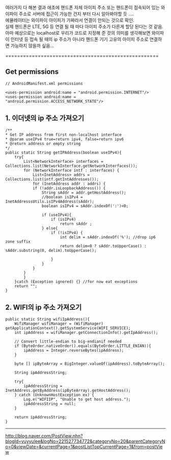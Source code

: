 여러가지 다 해본 결과 애초에 핸드폰 자체 아이피 주소 또는 핸드폰이 접속되어 있는 와이파이 주소로 서버에 접근이 가능한 건지 부터 다시 알아봐야할 듯 ....   
에뮬레이터는 와이파이 아이피가 가짜라서 연결이 안되는 것으로 확인.   
실제 핸드폰은 LTE, 5G 등 연결 될 때 마다 아이피 주소가 다른게 할당 된다는 것 같음.    
아마 예상으로는 localhost로 우리가 코드로 지정해 준 것의 의미를 생각해보면 와이파이 인터넷 등 접속 될 때의 ip 주소가 아니라 핸드폰 기기 고유의 아이피 주소로 연결하면 가능하지 않을까 싶음...

====================================================
## Get permissions
```
// AndroidManifest.xml permissions

<uses-permission android:name = "android.permission.INTERNET"/>
<uses-permission android:name = "android.permission.ACCESS_NETWORK_STATE"/>
```


## 1. 이더넷의 ip 주소 가져오기
```
/** 
* Get IP address from first non-localhost interface
* @param useIPv4 true=return ipv4, false=return ipv6
* @return address or empty string
*/
public static String getIPAddress(boolean useIPv4){
    try{
        List<NetworkInterface> interfaces = Collections.list(NetworkInterface.getNetworkInterfaces());
        for (NetworkInterface intf : interfaces) {
            List<InetAddress> addrs = Collections.list(intf.getIntAddresses());
            for (InetAddress addr : addrs) {
            if (!addr.isLoopbackAddress()) {
                String sAddr = addr.getHostAddress();
                //boolean isIPv4 = InetAddresssUtils.isIPv4Address(sAddr);
                boolean isIPv4 = sAddr.indexOf(':')<0;
                
                if (useIPv4){
                    if (isIPv4)
                        return sAddr ;
                } else{
                    if (!isIPv4) {
                        int delim = sAddr.indexOf('%'); //drop ip6 zone suffix
                        return delim<0 ? sAddr.toUpperCase() : sAddr.substring(0, delim).toUpperCase();
                        
                    }
                }
            }
        }
        }
    }catch (Exception ignored) {} //for now eat exceptions
    return "";
}
```

## 2. WIFI의 ip 주소 가져오기


```
public static String wifiIpAddress(){
    WifiManager wifiManager = (WifiManager) getApplicationContext().getSystemService(WIFI_SERVICE);
    int ipAddress = wifiManager.getConnectionInfo().getIpAddress();
    
    // Convert little-endian to big-endianif needed
    if (ByteOrder.nativeOrder().equals(ByteOrder.LITTLE_ENIAN)){
        ipAddress = Integer.reverseBytes(ipAddress);
    }
    
    byte [] ipByteArray = BigInteger.valueOf(ipAddress).toByteArray();
    
    String ipAddressString;
    
    try{
        ipAddressString = InetAddress.getByAddress(ipByteArray).getHostAddress();
    } catch (UnknownHostException ex) {
        Log.e("WIFIIP", "Unable to get host address.");
        ipAddressString = null;
    }
    
    return ipAddressString;
}
```

--------------------------------------------------------------------------------

<http://blog.naver.com/PostView.nhn?blogId=yuyyulee&logNo=221527734772&categoryNo=20&parentCategoryNo=0&viewDate=&currentPage=1&postListTopCurrentPage=1&from=postView>
